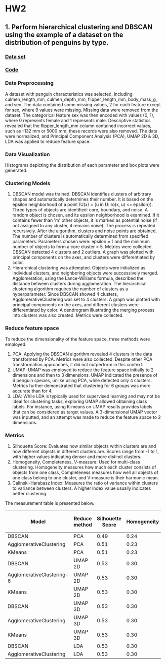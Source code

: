 # **HW2**
## **1. Perform hierarchical clustering and DBSCAN using the example of a dataset on the distribution of penguins by type.**

### [**Data set**](https://www.kaggle.com/datasets/youssefaboelwafa/clustering-penguins-species)

### [**Code**](Clustering.ipynb)

### Data Preprocessing
 A dataset with penguin characteristics was selected, including culmen_length_mm, culmen_depth_mm, flipper_length_mm, body_mass_g, and sex. The data contained some missing values, 2 for each feature except for sex, where 9 values were missing. Missing data were removed from the dataset. The categorical feature sex was then encoded with values (0, 1), where 0 represents female and 1 represents male. Descriptive statistics revealed that the flipper_length_mm column contained incorrect values, such as -132 mm or 5000 mm; these records were also removed. The data were normalized, and Principal Component Analysis (PCA), UMAP 2D & 3D, LDA was applied to reduce feature space.

### Data Visualization 
 Histograms depicting the distribution of each parameter and box plots were generated.

### Clustering Models
 1. DBSCAN model was trained. DBSCAN identifies clusters of arbitrary shapes and automatically determines their number. It is based on the epsilon neighborhood of a point (U(x) = {u in U: ro(x, u) <= epsilon}). Three types of objects are identified: core, boundary, and noise. A random object is chosen, and its epsilon neighborhood is examined. If it contains fewer than 'm' other objects, it is marked as potential noise (if not assigned to any cluster, it remains noise). The process is repeated recursively. After the algorithm, clusters and noise points are obtained. The number of clusters is automatically determined from specified parameters. Parameters chosen were: epsilon = 1 and the minimum number of objects to form a core cluster = 5. Metrics were collected. DBSCAN detected 4 clusters and 2 outliers. A graph was plotted with principal components on the axes, and clusters were differentiated by color.
 2. Hierarchical clustering was attempted. Objects were initialized as individual clusters, and neighboring objects were successively merged. Agglomeration, using the Lance-Williams formula, described the distance between clusters during agglomeration. The hierarchical clustering algorithm requires the number of clusters as a hyperparameter. Since DBSCAN showed 4 clusters, AgglomerativeClustering was set to 4 clusters. A graph was plotted with principal components on the axes, and different clusters were differentiated by color. A dendrogram illustrating the merging process into clusters was also created. Metrics were collected.

### Reduce feature space
To reduce the dimensionality of the feature space, three methods were employed:
1. PCA: Applying the DBSCAN algorithm revealed 4 clusters in the data transformed by PCA. Metrics were also collected. Despite other PCA transformation approaches, it did not outperform in this context.
2. UMAP: UMAP was employed to reduce the feature space initially to 2 dimensions and then to 3 dimensions. UMAP indicated the presence of 6 penguin species, unlike using PCA, while detected only 4 clusters. Metrics further demonstrated that clustering for 6 groups was more accurate than for 4.
3. LDA: While LDA is typically used for supervised learning and may not be ideal for clustering tasks, exploring UMAP allowed obtaining class labels. For instance, using K-means on UMAP results provides labels that can be considered as target values. A 3-dimensional UMAP vector was inputted, and an attempt was made to reduce the feature space to 2 dimensions.

### Metrics
 1. Silhouette Score: Evaluates how similar objects within clusters are and how different objects in different clusters are. Scores range from -1 to 1, with higher values indicating denser and more distinct clusters.
 2. Homogeneity, Completeness, V-measure: Used for multi-class clustering. Homogeneity measures how much each cluster consists of objects from one class, Completeness measures how well all objects of one class belong to one cluster, and V-measure is their harmonic mean.
 3. Calinski-Harabasz Index: Measures the ratio of variance within clusters to variance between clusters. A higher index value usually indicates better clustering.

The measurement table is presented below.

| Model | Reduce method |Silhouette Score | Homogeneity | Completeness | V-measure | Calinski-Harabasz Index |
|-----|--------|-|------------|-|-|--|
| DBSCAN    | PCA | 0.49    | 0.24    | 0.99 | 0.38 | 278.77 |
| AgglomerativeClustering   | PCA | 0.51    | 0.23    | 0.99 | 0.38 | 363.97 |
| KMeans | PCA | 0.51 | 0.23 | 0.99 | 0.37 | 363.96 |
| DBSCAN    | UMAP 2D | 0.53    | 0.30    | 0.99 | 0.46 | 435.02 |
| AgglomerativeClustering-6   | UMAP 2D | 0.53    | 0.30    | 0.99 | 0.46 | 435.02 |
| KMeans | UMAP 2D | 0.53 | 0.30 | 0.99 | 0.46 | 435.02 |
| DBSCAN    | UMAP 3D | 0.53    | 0.30    | 0.99 | 0.46 | 435.02 |
| AgglomerativeClustering   | UMAP 3D | 0.53    | 0.30    | 0.99 | 0.46 | 435.02 |
| KMeans | UMAP 3D | 0.53 | 0.30 | 0.99 | 0.46 | 435.02 |
| DBSCAN    | LDA | 0.53    | 0.30    | 0.99 | 0.46 | 435.02 |
| AgglomerativeClustering   | LDA | 0.53    | 0.30    | 0.99 | 0.46 | 435.02 |
